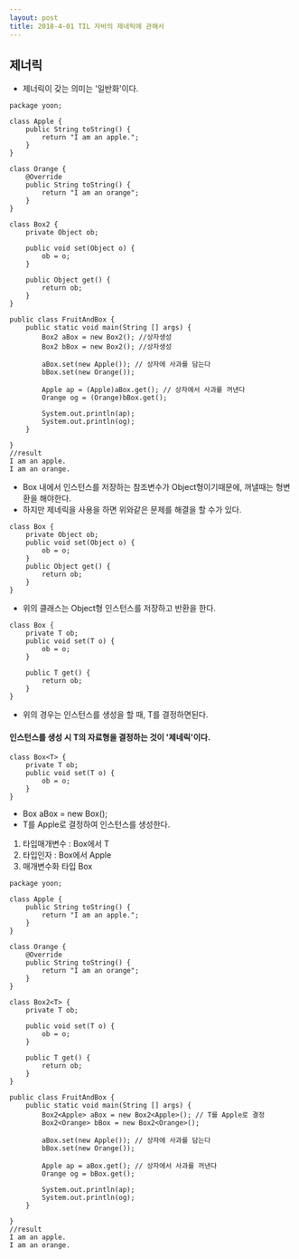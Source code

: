 ```yaml
---
layout: post
title: 2018-4-01 TIL 자바의 제네릭에 관해서
---
```


## 제너릭

- 제너릭이 갖는 의미는 '일반화'이다.

```
package yoon;

class Apple {
    public String toString() {
        return "I am an apple.";
    }
}

class Orange {
    @Override
    public String toString() {
        return "I am an orange";
    }
}

class Box2 {
    private Object ob;

    public void set(Object o) {
        ob = o;
    }

    public Object get() {
        return ob;
    }
}

public class FruitAndBox {
    public static void main(String [] args) {
        Box2 aBox = new Box2(); //상자생성
        Box2 bBox = new Box2(); //상자생성

        aBox.set(new Apple()); // 상자에 사과를 담는다
        bBox.set(new Orange());

        Apple ap = (Apple)aBox.get(); // 상자에서 사과를 꺼낸다
        Orange og = (Orange)bBox.get();

        System.out.println(ap);
        System.out.println(og);
    }

}
//result
I am an apple.
I am an orange.
```
- Box 내에서 인스턴스를 저장하는 참조변수가 Object형이기때문에, 꺼낼때는 형변환을 해야한다.
- 하지만 제네릭을 사용을 하면 위와같은 문제를 해결을 할 수가 있다.

```
class Box {
	private Object ob;
    public void set(Object o) {
    	ob = o;
    }
    public Object get() {
    	return ob;
    }
}
```
- 위의 클래스는 Object형 인스턴스를 저장하고 반환을 한다.

```
class Box {
	private T ob;
    public void set(T o) {
    	ob = o;
    }

    public T get() {
    	return ob;
    }
}
```
- 위의 경우는 인스턴스를 생성을 할 때, T를 결정하면된다.
#### 인스턴스를 생성 시 T의 자료형을 결정하는 것이 '제네릭'이다.

```
class Box<T> {
	private T ob;
    public void set(T o) {
    	ob = o;
    }
}
```

- Box<Apple> aBox = new Box<Apple>();
- T를 Apple로 결정하여 인스턴스를 생성한다.


1. 타입매개변수 : Box<T>에서 T
2. 타입인자 : Box<Apple>에서 Apple
3. 매개변수화 타입 Box<Apple>

```
package yoon;

class Apple {
    public String toString() {
        return "I am an apple.";
    }
}

class Orange {
    @Override
    public String toString() {
        return "I am an orange";
    }
}

class Box2<T> {
    private T ob;

    public void set(T o) {
        ob = o;
    }

    public T get() {
        return ob;
    }
}

public class FruitAndBox {
    public static void main(String [] args) {
        Box2<Apple> aBox = new Box2<Apple>(); // T를 Apple로 결정
        Box2<Orange> bBox = new Box2<Orange>();

        aBox.set(new Apple()); // 상자에 사과를 담는다
        bBox.set(new Orange());

        Apple ap = aBox.get(); // 상자에서 사과를 꺼낸다
        Orange og = bBox.get();

        System.out.println(ap);
        System.out.println(og);
    }

}
//result
I am an apple.
I am an orange.
```
